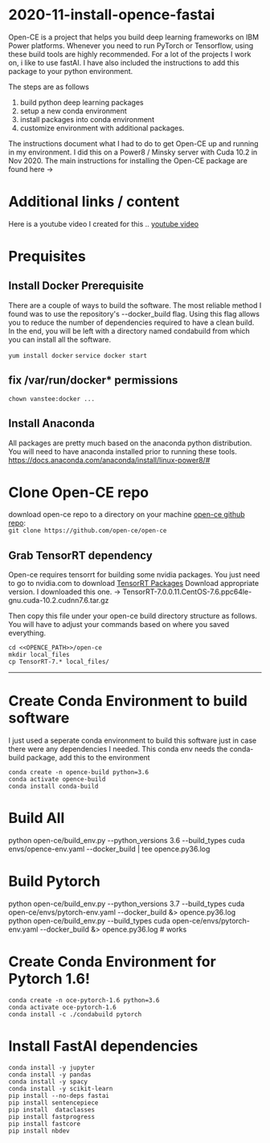 # 2020-11-install-opence-fastai
Open-CE is a project that helps you build deep learning frameworks on IBM Power platforms.  Whenever you need to run PyTorch or Tensorflow, using these build tools are highly recommended.  For a lot of the projects I work on, i like to use fastAI.  I have also included the instructions to add this package to your python environment.  

The steps are as follows

1. build python deep learning packages
2. setup a new conda environment
3. install packages into conda environment
4. customize environment with additional packages.

The instructions document what I had to do to get Open-CE up and running in my environment.  I did this on a Power8 / Minsky server with Cuda 10.2 in Nov 2020.  The main instructions for installing the Open-CE package are found here ->

# Additional links / content
Here is a youtube video I created for this ..
[youtube video](https://youtu.be/--bREvi9LqY)


# Prequisites
## Install Docker Prerequisite
There are a couple of ways to build the software.  The most reliable method I found was to use the repository's --docker_build flag.  Using this flag allows you to reduce the number of dependencies required to have a clean build.  In the end, you will be left with a directory named condabuild from which you can install all the software.

```yum install docker```
```service docker start```
## fix /var/run/docker* permissions
```chown vanstee:docker ...```

## Install Anaconda
All packages are pretty much based on the anaconda python distribution.  You will need to have anaconda installed prior to running these tools.
https://docs.anaconda.com/anaconda/install/linux-power8/#

# Clone Open-CE repo 
download open-ce repo to a directory on your machine
[open-ce github repo](https://github.com/open-ce/open-ce):<br>
```git clone https://github.com/open-ce/open-ce```


## Grab TensorRT dependency
Open-ce requires tensorrt for building some nvidia packages.  You just need to go to nvidia.com to download
[TensorRT Packages](https://developer.nvidia.com/nvidia-tensorrt-7x-download)
Download appropriate version.  I downloaded this one. -> TensorRT-7.0.0.11.CentOS-7.6.ppc64le-gnu.cuda-10.2.cudnn7.6.tar.gz

Then copy this file under your open-ce build directory structure as follows.  You will have to adjust your commands based on where you saved everything.
```
cd <<OPENCE_PATH>>/open-ce
mkdir local_files
cp TensorRT-7.* local_files/
```

---

# Create Conda Environment to build software
I just used a seperate conda environment to build this software just in case there were any dependencies I needed.  This conda env needs the conda-build package, add this to the environment
```
conda create -n opence-build python=3.6
conda activate opence-build
conda install conda-build
```


# Build All
python open-ce/build_env.py --python_versions 3.6 --build_types cuda  envs/opence-env.yaml --docker_build | tee opence.py36.log  

# Build Pytorch
python open-ce/build_env.py --python_versions 3.7 --build_types cuda  open-ce/envs/pytorch-env.yaml --docker_build &> opence.py36.log  
python open-ce/build_env.py  --build_types cuda  open-ce/envs/pytorch-env.yaml --docker_build &> opence.py36.log  # works

# Create Conda Environment for Pytorch 1.6!
```
conda create -n oce-pytorch-1.6 python=3.6
conda activate oce-pytorch-1.6
conda install -c ./condabuild pytorch
```

# Install FastAI dependencies
```
conda install -y jupyter
conda install -y pandas
conda install -y spacy
conda install -y scikit-learn
pip install --no-deps fastai
pip install sentencepiece
pip install  dataclasses
pip install fastprogress
pip install fastcore
pip install nbdev
```

